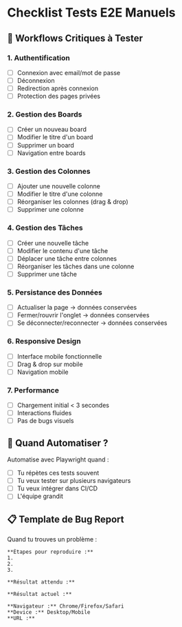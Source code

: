 # Checklist Tests E2E Manuels

## 🎯 Workflows Critiques à Tester

### 1. Authentification

- [ ] Connexion avec email/mot de passe
- [ ] Déconnexion
- [ ] Redirection après connexion
- [ ] Protection des pages privées

### 2. Gestion des Boards

- [ ] Créer un nouveau board
- [ ] Modifier le titre d'un board
- [ ] Supprimer un board
- [ ] Navigation entre boards

### 3. Gestion des Colonnes

- [ ] Ajouter une nouvelle colonne
- [ ] Modifier le titre d'une colonne
- [ ] Réorganiser les colonnes (drag & drop)
- [ ] Supprimer une colonne

### 4. Gestion des Tâches

- [ ] Créer une nouvelle tâche
- [ ] Modifier le contenu d'une tâche
- [ ] Déplacer une tâche entre colonnes
- [ ] Réorganiser les tâches dans une colonne
- [ ] Supprimer une tâche

### 5. Persistance des Données

- [ ] Actualiser la page → données conservées
- [ ] Fermer/rouvrir l'onglet → données conservées
- [ ] Se déconnecter/reconnecter → données conservées

### 6. Responsive Design

- [ ] Interface mobile fonctionnelle
- [ ] Drag & drop sur mobile
- [ ] Navigation mobile

### 7. Performance

- [ ] Chargement initial < 3 secondes
- [ ] Interactions fluides
- [ ] Pas de bugs visuels

## 🚀 Quand Automatiser ?

Automatise avec Playwright quand :

- [ ] Tu répètes ces tests souvent
- [ ] Tu veux tester sur plusieurs navigateurs
- [ ] Tu veux intégrer dans CI/CD
- [ ] L'équipe grandit

## 📋 Template de Bug Report

Quand tu trouves un problème :

```
**Étapes pour reproduire :**
1.
2.
3.

**Résultat attendu :**

**Résultat actuel :**

**Navigateur :** Chrome/Firefox/Safari
**Device :** Desktop/Mobile
**URL :**
```
